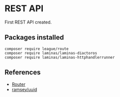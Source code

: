 # REST API

First REST API created.

## Packages installed

```
composer require league/route
composer require laminas/laminas-diactoros
composer require laminas/laminas-httphandlerrunner
```

## References

- [Router](https://route.thephpleague.com/5.x/)
- [ramsey/uuid](https://github.com/ramsey/uuid)


